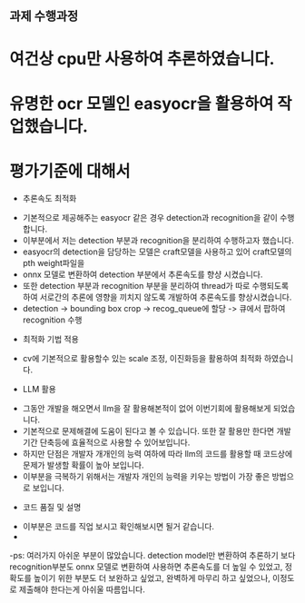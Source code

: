 ## 과제 수행과정
# 여건상 cpu만 사용하여 추론하였습니다.
# 유명한 ocr 모델인 easyocr을 활용하여 작업했습니다.

# 평가기준에 대해서
  * 추론속도 최적화
  - 기본적으로 제공해주는 easyocr 같은 경우 detection과 recognition을 같이 수행합니다.
  - 이부분에서 저는 detection 부분과 recognition을 분리하여 수행하고자 했습니다.
  - easyocr의 detection을 담당하는 모델은 craft모델을 사용하고 있어 craft모델의 pth weight파일을
  - onnx 모델로 변환하여 detection 부분에서 추론속도를 향샹 시켰습니다.
  - 또한 detection 부분과 recognition 부분을 분리하여 thread가 따로 수행되도록하여 서로간의 추론에 영향을 끼치지 않도록 개발하여 추론속도를 향상시켰습니다.
  - detection -> bounding box crop -> recog_queue에 할당 -> 큐에서 팝하여 recognition 수행
    
  * 최적화 기법 적용
  - cv에 기본적으로 활용할수 있는 scale 조정, 이진화등을 활용하여 최적화 하였습니다.
  * LLM 활용
  - 그동안 개발을 해오면서 llm을 잘 활용해본적이 없어 이번기회에 활용해보게 되었습니다.
  - 기본적으로 문제해결에 도움이 된다고 볼 수 있습니다. 또한 잘 활용만 한다면 개발기간 단축등에 효율적으로 사용할 수 있어보입니다.
  - 하지만 단점은 개발자 개개인의 능력 여하에 따라 llm의 코드를 활용할 때 코드상에 문제가 발생할 확률이 높아 보입니다.
  - 이부분을 극복하기 위해서는 개발자 개인의 능력을 키우는 방법이 가장 좋은 방법으로 보입니다.

  * 코드 품질 및 설명
  - 이부분은 코드를 직업 보시고 확인해보시면 될거 같습니다.
  - 
-ps: 여러가지 아쉬운 부분이 많았습니다. detection model만 변환하여 추론하기 보다 recognition부분도 onnx 모델로 변환하여 사용하면
     추론속도를 더 높일 수 있었고, 정확도를 높이기 위한 부분도 더 보완하고 싶었고, 완벽하게 마무리 하고 싶었으나, 이정도로 제출해야 한다는게 아쉬울 따름입니다.
